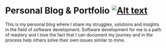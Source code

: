 # Personal Blog & Portfolio [![Alt text][2]][1]

  [1]: https://travis-ci.org/AvetisG/AvetisG.github.io
  [2]: https://travis-ci.org/AvetisG/AvetisG.github.io.svg?branch=master

This is my personal blog where I share my struggles, solutions and insights in the field of software development. Software development for me is a path of mastery and I love the fact that I can document my journey and in the process help others solve their own issues similar to mine.
